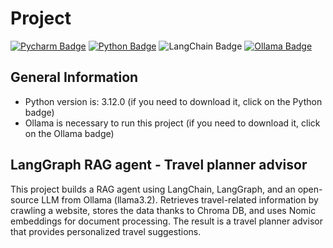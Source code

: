 # Project

[![Pycharm Badge](https://img.shields.io/badge/PyCharm-000000.svg?&style=for-the-badge&logo=PyCharm&logoColor=white)](https://www.jetbrains.com/pycharm/)
[![Python Badge](https://img.shields.io/badge/Python-3776AB?style=for-the-badge&logo=python&logoColor=white)](https://www.python.org/downloads/release/python-3120/)
![LangChain Badge](https://img.shields.io/badge/LangChain-1C3C3C?logo=langchain&logoColor=fff&style=for-the-badge)
[![Ollama Badge](https://img.shields.io/badge/Ollama-000000.svg?style=for-the-badge&logo=Ollama&logoColor=white)](https://ollama.com)

## General Information

- Python version is: 3.12.0 (if you need to download it, click on the Python badge)
- Ollama is necessary to run this project (if you need to download it, click on the Ollama badge)

## LangGraph RAG agent - Travel planner advisor

This project builds a RAG agent using LangChain, LangGraph, and an open-source LLM from Ollama (llama3.2). 
Retrieves travel-related information by crawling a website, stores the data thanks to Chroma DB, and uses Nomic embeddings for document processing. 
The result is a travel planner advisor that provides personalized travel suggestions.
